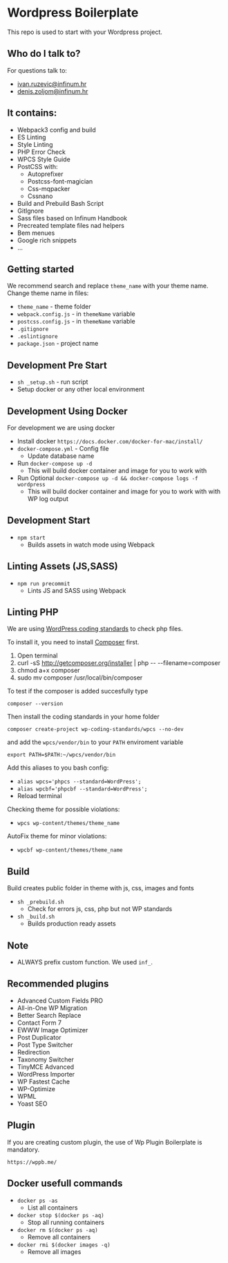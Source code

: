 # Wordpress Boilerplate

This repo is used to start with your Wordpress project.

## Who do I talk to? ##
For questions talk to:
* ivan.ruzevic@infinum.hr
* denis.zoljom@infinum.hr

## It contains:

* Webpack3 config and build
* ES Linting
* Style Linting
* PHP Error Check
* WPCS Style Guide
* PostCSS with:
  * Autoprefixer
  * Postcss-font-magician
  * Css-mqpacker
  * Cssnano
* Build and Prebuild Bash Script
* GitIgnore
* Sass files based on Infinum Handbook
* Precreated template files nad helpers
* Bem menues
* Google rich snippets
* ...

## Getting started

We recommend search and replace `theme_name` with your theme name.
Change theme name in files:

* `theme_name` - theme folder
* `webpack.config.js` - in `themeName` variable
* `postcss.config.js` - in `themeName` variable
* `.gitignore`
* `.eslintignore`
* `package.json` - project name

## Development Pre Start
* `sh _setup.sh` - run script
* Setup docker or any other local environment

## Development Using Docker

For development we are using docker

* Install docker `https://docs.docker.com/docker-for-mac/install/`
* `docker-compose.yml` - Config file
  * Update database name
* Run `docker-compose up -d`
  * This will build docker container and image for you to work with
* Run Optional `docker-compose up -d && docker-compose logs -f wordpress`
  * This will build docker container and image for you to work with with WP log output

## Development Start
* `npm start`
  * Builds assets in watch mode using Webpack

## Linting Assets (JS,SASS)
* `npm run precommit`
  * Lints JS and SASS using Webpack

## Linting PHP ##
We are using [WordPress coding standards](https://github.com/WordPress-Coding-Standards/WordPress-Coding-Standards) to check php files.

To install it, you need to install [Composer](https://getcomposer.org/) first.

1. Open terminal
2. curl -sS http://getcomposer.org/installer | php -- --filename=composer
3. chmod a+x composer
4. sudo mv composer /usr/local/bin/composer

To test if the composer is added succesfully type

`composer --version`

Then install the coding standards in your home folder

`composer create-project wp-coding-standards/wpcs --no-dev`

and add the `wpcs/vendor/bin` to your `PATH` enviroment variable

`export PATH=$PATH:~/wpcs/vendor/bin`

Add this aliases to you bash config:
* `alias wpcs='phpcs --standard=WordPress';`
* `alias wpcbf='phpcbf --standard=WordPress';`
* Reload terminal

Checking theme for possible violations:
* `wpcs wp-content/themes/theme_name`

AutoFix theme for minor violations:
* `wpcbf wp-content/themes/theme_name`

## Build
Build creates public folder in theme with js, css, images and fonts

* `sh _prebuild.sh`
  * Check for errors js, css, php but not WP standards
* `sh _build.sh`
  * Builds production ready assets

## Note
* ALWAYS prefix custom function. We used `inf_`.

## Recommended plugins

* Advanced Custom Fields PRO
* All-in-One WP Migration
* Better Search Replace
* Contact Form 7
* EWWW Image Optimizer
* Post Duplicator
* Post Type Switcher
* Redirection
* Taxonomy Switcher
* TinyMCE Advanced
* WordPress Importer
* WP Fastest Cache
* WP-Optimize
* WPML
* Yoast SEO

## Plugin
If you are creating custom plugin, the use of Wp Plugin Boilerplate is mandatory.

`https://wppb.me/`

## Docker usefull commands ##
* `docker ps -as`
  * List all containers
* `docker stop $(docker ps -aq)`
  * Stop all running containers
* `docker rm $(docker ps -aq)`
  * Remove all containers
* `docker rmi $(docker images -q)`
  * Remove all images
